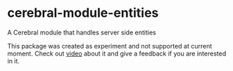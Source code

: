 # cerebral-module-entities
A Cerebral module that handles server side entities

This package was created as experiment and not supported at current moment.
Check out [video](https://www.youtube.com/watch?v=7rEni-q5Y6Q) about it and give a feedback if you are interested in it.
